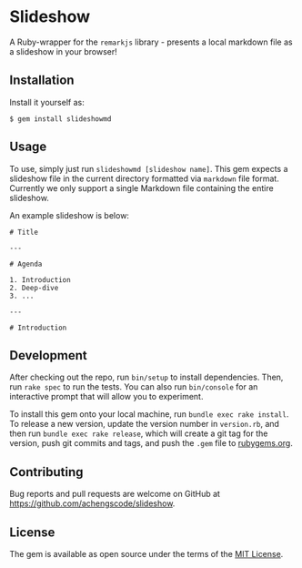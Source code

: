 # Slideshow

A Ruby-wrapper for the `remarkjs` library - presents a local markdown file as a slideshow in your browser!

## Installation

Install it yourself as:

    $ gem install slideshowmd

## Usage

To use, simply just run `slideshowmd [slideshow name]`. This gem expects a slideshow file in the current directory formatted via `markdown` file format. 
Currently we only support a single Markdown file containing the entire slideshow.

An example slideshow is below:

```
# Title

---

# Agenda

1. Introduction
2. Deep-dive
3. ...

---

# Introduction
```

## Development

After checking out the repo, run `bin/setup` to install dependencies. Then, run `rake spec` to run the tests. You can also run `bin/console` for an interactive prompt that will allow you to experiment.

To install this gem onto your local machine, run `bundle exec rake install`. To release a new version, update the version number in `version.rb`, and then run `bundle exec rake release`, which will create a git tag for the version, push git commits and tags, and push the `.gem` file to [rubygems.org](https://rubygems.org).

## Contributing

Bug reports and pull requests are welcome on GitHub at https://github.com/achengscode/slideshow.

## License

The gem is available as open source under the terms of the [MIT License](http://opensource.org/licenses/MIT).
